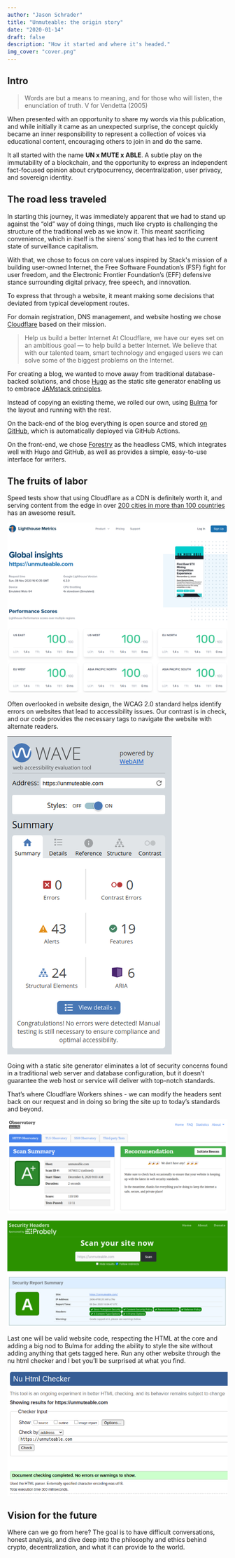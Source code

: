```yaml
---
author: "Jason Schrader"
title: "Unmuteable: the origin story"
date: "2020-01-14"
draft: false
description: "How it started and where it's headed."
img_cover: "cover.png"
---
```


## Intro

> Words are but a means to meaning, and for those who will listen, the enunciation of truth.
> V for Vendetta (2005)

When presented with an opportunity to share my words via this publication, and while initially it came as an unexpected surprise, the concept quickly became an inner responsibility to represent a collection of voices via educational content, encouraging others to join in and do the same.

It all started with the name **UN x MUTE x ABLE**. A subtle play on the immutability of a blockchain, and the opportunity to express an independent fact-focused opinion about crytpocurrency, decentralization, user privacy, and sovereign identity.

## The road less traveled

In starting this journey, it was immediately apparent that we had to stand up against the “old” way of doing things, much like crypto is challenging the structure of the traditional web as we know it. This meant sacrificing convenience, which in itself is the sirens’ song that has led to the current state of surveillance capitalism.

With that, we chose to focus on core values inspired by Stack's mission of a building user-owned Internet, the Free Software Foundation’s (FSF) fight for user freedom, and the Electronic Frontier Foundation’s (EFF) defensive stance surrounding digital privacy, free speech, and innovation.

To express that through a website, it meant making some decisions that deviated from typical development routes.

For domain registration, DNS management, and website hosting we chose [Cloudflare](https://www.cloudflare.com/) based on their mission.

> Help us build a better Internet
> At Cloudflare, we have our eyes set on an ambitious goal — to help build a better Internet. We believe that with our talented team, smart technology and engaged users we can solve some of the biggest problems on the Internet.

For creating a blog, we wanted to move away from traditional database-backed solutions, and chose [Hugo](https://gohugo.io) as the static site generator enabling us to embrace [JAMstack principles](https://jamstack.org/why-jamstack/).

Instead of copying an existing theme, we rolled our own, using [Bulma](https://bulma.io) for the layout and running with the rest.

On the back-end of the blog everything is open source and stored [on GitHub](https://github.com/AbsorbingChaos/unmuteable-com), which is automatically deployed via GitHub Actions.

On the front-end, we chose [Forestry](https://forestry.io) as the headless CMS, which integrates well with Hugo and GitHub, as well as provides a simple, easy-to-use interface for writers.

## The fruits of labor

Speed tests show that using Cloudflare as a CDN is definitely worth it, and serving content from the edge in over [200 cities in more than 100 countries](https://www.cloudflare.com/network/) has an awesome result.

![The website is FAST](lighthouse.png)

Often overlooked in website design, the WCAG 2.0 standard helps identify errors on websites that lead to accessibility issues. Our contrast is in check, and our code provides the necessary tags to navigate the website with alternate readers.

![The website is ACCESSIBLE](wave.png)

Going with a static site generator eliminates a lot of security concerns found in a traditional web server and database configuration, but it doesn’t guarantee the web host or service will deliver with top-notch standards.

That’s where Cloudflare Workers shines - we can modify the headers sent back on our request and in doing so bring the site up to today’s standards and beyond.

![The website is SECURE (110/100!)](mozilla-observatory.png)

![The website is SECURE (worth saying again!)](security-headers.png)

Last one will be valid website code, respecting the HTML at the core and adding a big nod to Bulma for adding the ability to style the site without adding anything that gets tagged here. Run any other website through the nu html checker and I bet you’ll be surprised at what you find.

![The website code is VALID](nu-html.png)

## Vision for the future

Where can we go from here? The goal is to have difficult conversations, honest analysis, and dive deep into the philosophy and ethics behind crypto, decentralization, and what it can provide to the world.

